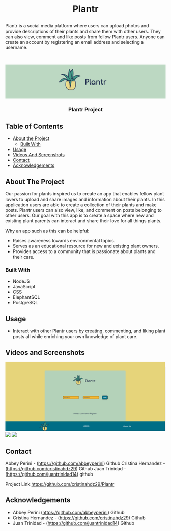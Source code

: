 # <p align="center">Plantr
Plantr is a social media platform where users can upload photos and provide descriptions of their plants and share them with other users. They can also view, comment and like posts from fellow Plantr users. Anyone can create an account by registering an email address and selecting a username.


</p>

<!-- PROJECT LOGO -->
<br />
<p align="center">
  <a href="https://github.com/crisitinadz29/Plantr">
    <img src="/images/plantrHeader.png">
  </a>

  <h3 align="center">Plantr Project</h3><!-- YOUR_TITLE-->

<!-- TABLE OF CONTENTS -->
## Table of Contents

* [About the Project](#about-the-project)
  * [Built With](#built-with)
* [Usage](#usage)
* [Videos And Screenshots](#videos-and-screenshots)
* [Contact](#contact)
* [Acknowledgements](#acknowledgements)



<!-- ABOUT THE PROJECT -->
## About The Project

Our passion for plants inspired us to create an app that enables fellow plant lovers to upload and share images and information about their plants. In this application users are able to create a collection of their plants and make posts. Plantr users can also view, like, and comment on posts belonging to other users. Our goal with this app is to create a space where new and existing plant parents can interact and share their love for all things plants.

Why an app such as this can be helpful:
* Raises awareness towards environmental topics.
* Serves as an educational resource for new and existing plant owners.
* Provides access to a community that is passionate about plants and their care.





### Built With
* NodeJS
* JavaScript
* CSS
* ElephantSQL
* PostgreSQL



<!-- USAGE EXAMPLES -->
## Usage
* Interact with other Plantr users by creating, commenting, and liking plant posts all while enriching your own knowledge of plant care.
## Videos and Screenshots
<img src="/images/login.png">
<img src="code 2">
<img src="code3">


<!-- CONTACT -->
## Contact


Abbey Perini - (https://github.com/abbeyperini) Github
Cristina Hernandez - (https://github.com/cristinahdz29) Github
Juan Trinidad - (https://github.com/juantrinidad14) github



Project Link:https://github.com/cristinahdz29/Plantr




<!-- ACKNOWLEDGEMENTS -->
## Acknowledgements
 
 * Abbey Perini (https://github.com/abbeyperini) Github
 * Cristina Hernandez - (https://github.com/cristinahdz29) Github
 * Juan Trinidad - (https://github.com/juantrinidad14) Github





<!-- MARKDOWN LINKS & IMAGES -->
<!-- https://www.markdownguide.org/basic-syntax/#reference-style-links -->
[contributors-shield]: https://img.shields.io/github/contributors/github_username/repo.svg?style=flat-square
[contributors-url]: https://github.com/github_username/repo/graphs/contributors
[forks-shield]: https://img.shields.io/github/forks/github_username/repo.svg?style=flat-square
[forks-url]: https://github.com/github_username/repo/network/members
[stars-shield]: https://img.shields.io/github/stars/github_username/repo.svg?style=flat-square
[stars-url]: https://github.com/github_username/repo/stargazers
[issues-shield]: https://img.shields.io/github/issues/github_username/repo.svg?style=flat-square
[issues-url]: https://github.com/github_username/repo/issues
[license-shield]: https://img.shields.io/github/license/github_username/repo.svg?style=flat-square
[license-url]: https://github.com/github_username/repo/blob/master/LICENSE.txt
[linkedin-shield]: https://img.shields.io/badge/-LinkedIn-black.svg?style=flat-square&logo=linkedin&colorB=555
[linkedin-url]: https://linkedin.com/in/github_username
[product-screenshot]: images/screenshot.png
